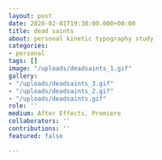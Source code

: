 ```yaml
---
layout: post
date: 2020-02-01T19:38:00.000+00:00
title: dead saints
about: personal kinetic typography study
categories:
- personal
tags: []
image: "/uploads/deadsaints_1.gif"
gallery:
- "/uploads/deadsaints_3.gif"
- "/uploads/deadsaints_2.gif"
- "/uploads/deadsaints.gif"
role: ''
medium: After Effects, Premiere
collaborators: ''
contributions: ''
featured: false

---
```

